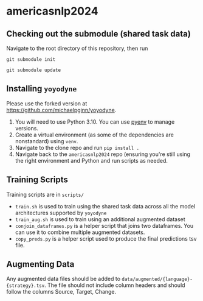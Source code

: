 # americasnlp2024

## Checking out the submodule (shared task data)
Navigate to the root directory of this repository, then run

`git submodule init`

`git submodule update`

## Installing `yoyodyne`

Please use the forked version at https://github.com/michaelpginn/yoyodyne. 

1. You will need to use Python 3.10. You can use [pyenv](https://github.com/pyenv/pyenv) to manage versions.
2. Create a virtual environment (as some of the dependencies are nonstandard) using `venv`.
3. Navigate to the clone repo and run `pip install .`
4. Navigate back to the `americasnlp2024` repo (ensuring you're still using the right environment and Python and run scripts as needed.

## Training Scripts
Training scripts are in `scripts/`
- `train.sh` is used to train using the shared task data across all the model architectures supported by `yoyodyne`
- `train_aug.sh` is used to train using an additional augmented dataset
- `conjoin_dataframes.py` is a helper script that joins two dataframes. You can use it to combine multiple augmented datasets.
- `copy_preds.py` is a helper script used to produce the final predictions tsv file.

## Augmenting Data
Any augmented data files should be added to `data/augmented/{language}-{strategy}.tsv`. The file should not include column headers and should follow the columns Source, Target, Change.
